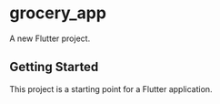 # grocery_app

A new Flutter project.

## Getting Started

This project is a starting point for a Flutter application.


